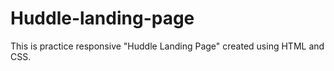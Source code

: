 # Huddle-landing-page
This is practice responsive "Huddle Landing Page" created using HTML and CSS.
